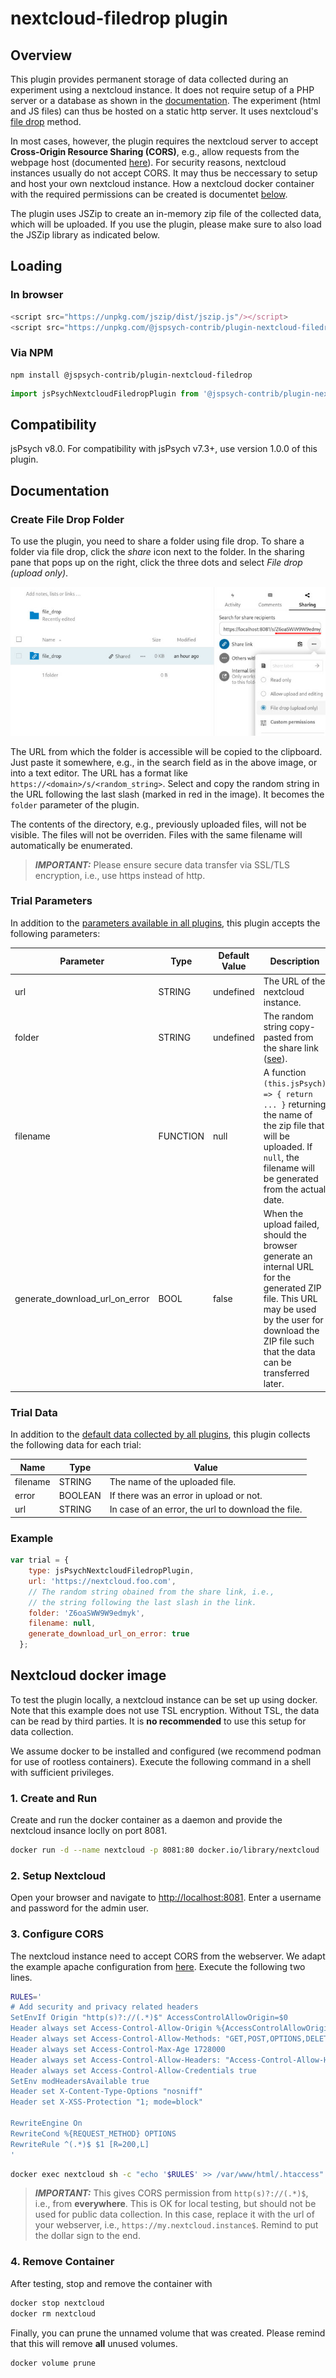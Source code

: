 # nextcloud-filedrop plugin

## Overview

This plugin provides permanent storage of data collected during an experiment using a nextcloud instance. 
It does not require setup of a PHP server or a database as shown in the [documentation]((https://www.jspsych.org/latest/overview/data/)).
The experiment (html and JS files) can thus be hosted on a static http server.
It uses nextcloud's [file drop](https://nextcloud.com/file-drop/) method.

In most cases, however, the plugin requires the nextcloud server to accept **Cross-Origin Resource Sharing (CORS)**, e.g., allow requests from the webpage host (documented [here](https://developer.mozilla.org/en-US/docs/Web/HTTP/CORS)). 
For security reasons, nextcloud instances usually do not accept CORS.
It may thus be neccessary to setup and host your own nextcloud instance.
How a nextcloud docker container with the required permissions can be created is documentet [below](#nextcloud-docker-image).

The plugin uses JSZip to create an in-memory zip file of the collected data, which will be uploaded.
If you use the plugin, please make sure to also load the JSZip library as indicated below.

## Loading

### In browser

```js
<script src="https://unpkg.com/jszip/dist/jszip.js"/></script>
<script src="https://unpkg.com/@jspsych-contrib/plugin-nextcloud-filedrop@1.0.0"/></script>
```

### Via NPM

```
npm install @jspsych-contrib/plugin-nextcloud-filedrop
```

```js
import jsPsychNextcloudFiledropPlugin from '@jspsych-contrib/plugin-nextcloud-filedrop';
```

## Compatibility

jsPsych v8.0. For compatibility with jsPsych v7.3+, use version 1.0.0 of this plugin.

## Documentation

### Create File Drop Folder

To use the plugin, you need to share a folder using file drop.
To share a folder via file drop, click the *share* icon next to the folder.
In the sharing pane that pops up on the right, click the three dots and select *File drop (upload only)*.

![Screenshot](doc/share_folder_file_drop.jpg)

The URL from which the folder is accessible will be copied to the clipboard.
Just paste it somewhere, e.g., in the search field as in the above image, or into a text editor. 
The URL has a format like `https://<domain>/s/<random_string>`.
Select and copy the random string in the URL following the last slash (marked in red in the image).
It becomes the `folder` parameter of the plugin.

The contents of the directory, e.g., previously uploaded files, will not be visible.
The files will not be overriden. 
Files with the same filename will automatically be enumerated.

> **_IMPORTANT:_** Please ensure secure data transfer via SSL/TLS encryption, i.e., use https instead of http. 

### Trial Parameters

In addition to the [parameters available in all plugins](https://www.jspsych.org/latest/overview/plugins/#parameters-available-in-all-plugins), this plugin accepts the following parameters:

Parameter | Type | Default Value | Description
----------|------|---------------|------------
url | STRING | undefined | The URL of the nextcloud instance.
folder | STRING | undefined | The random string copy-pasted from the share link ([see](#create-file-drop-folder)).
filename | FUNCTION | null | A function `(this.jsPsych) => { return ... }` returning the name of the zip file that will be uploaded. If `null`, the filename will be generated from the actual date.
generate_download_url_on_error | BOOL | false | When the upload failed, should the browser generate an internal URL for the generated ZIP file. This URL may be used by the user for download the ZIP file such that the data can be transferred later.

### Trial Data

In addition to the [default data collected by all plugins](https://www.jspsych.org/latest/overview/plugins/#data-collected-by-all-plugins), this plugin collects the following data for each trial:

| Name             | Type        | Value                                    |
| ---------------- | ----------- | ---------------------------------------- |
| filename         | STRING      | The name of the uploaded file.           |
| error            | BOOLEAN     | If there was an error in upload or not.  |
| url              | STRING      | In case of an error, the url to download the file. |

### Example
```js
var trial = {
    type: jsPsychNextcloudFiledropPlugin,
    url: 'https://nextcloud.foo.com',
    // The random string obained from the share link, i.e.,
    // the string following the last slash in the link.
    folder: 'Z6oaSWW9W9edmyk',
    filename: null,
    generate_download_url_on_error: true
  };
```

## Nextcloud docker image

To test the plugin locally, a nextcloud instance can be set up using docker.
Note that this example does not use TSL encryption.
Without TSL, the data can be read by third parties. 
It is **no recommended** to use this setup for data collection.

We assume docker to be installed and configured (we recommend podman for use of rootless containers).
Execute the following command in a shell with sufficient privileges.

### 1. Create and Run
Create and run the docker container as a daemon and provide the nextcloud insance loclly on port 8081.

``` sh
docker run -d --name nextcloud -p 8081:80 docker.io/library/nextcloud
```

### 2. Setup Nextcloud

Open your browser and navigate to [http://localhost:8081](http://localhost:8081).
Enter a username and password for the admin user.

### 3. Configure CORS

The nextcloud instance need to accept CORS from the webserver.
We adapt the example apache configuration from [here](https://github.com/perry-mitchell/webdav-client/issues/116#issuecomment-496032465).
Execute the following two lines.

```sh
RULES='
# Add security and privacy related headers 
SetEnvIf Origin "http(s)?://(.*)$" AccessControlAllowOrigin=$0 
Header always set Access-Control-Allow-Origin %{AccessControlAllowOrigin}e env=AccessControlAllowOrigin 
Header always set Access-Control-Allow-Methods: "GET,POST,OPTIONS,DELETE,PUT,PROPFIND" 
Header always set Access-Control-Max-Age 1728000 
Header always set Access-Control-Allow-Headers: "Access-Control-Allow-Headers, Origin, Accept, X-Requested-With, Content-Type, Access-Control-Request-Method, Access-Control-Request-Headers, Authorization, X-CSRF-Token, Depth, OCS-AP$" 
Header always set Access-Control-Allow-Credentials true 
SetEnv modHeadersAvailable true 
Header set X-Content-Type-Options "nosniff" 
Header set X-XSS-Protection "1; mode=block" 

RewriteEngine On 
RewriteCond %{REQUEST_METHOD} OPTIONS 
RewriteRule ^(.*)$ $1 [R=200,L]
'
```

```sh
docker exec nextcloud sh -c "echo '$RULES' >> /var/www/html/.htaccess"
```

> **_IMPORTANT:_** This gives CORS permission from `http(s)?://(.*)$`, i.e., from **everywhere**. 
> This is OK for local testing, but should not be used for public data collection.
> In this case, replace it with the url of your webserver, i.e., `https://my.nextcloud.instance$`.
> Remind to put the dollar sign to the end.

### 4. Remove Container

After testing, stop and remove the container with

```sh
docker stop nextcloud
docker rm nextcloud
```

Finally, you can prune the unnamed volume that was created. 
Please remind that this will remove **all** unused volumes.
```sh
docker volume prune
```
